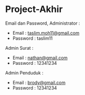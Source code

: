 # Project-Akhir
Email dan Password,
Administrator : 
- Email : taslim.moh11@gmail.com
- Password : taslim11

Admin Surat :
- Email : nathan@gmail.com
- Password : 12341234

Admin Penduduk :
- Email : brody@gmail.com
- Password : 12341234
